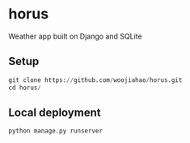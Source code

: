 # horus

Weather app built on Django and SQLite

## Setup

```python
git clone https://github.com/woojiahao/horus.git
cd horus/
```

## Local deployment

```python
python manage.py runserver
```

